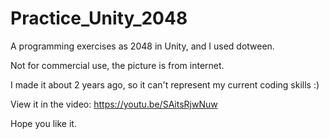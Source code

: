 # Practice_Unity_2048
A programming exercises as 2048 in Unity, and I used dotween. 

Not for commercial use, the picture is from internet.

I made it about 2 years ago, so it can't represent my current coding skills :)

View it in the video: https://youtu.be/SAitsRjwNuw

Hope you like it.
